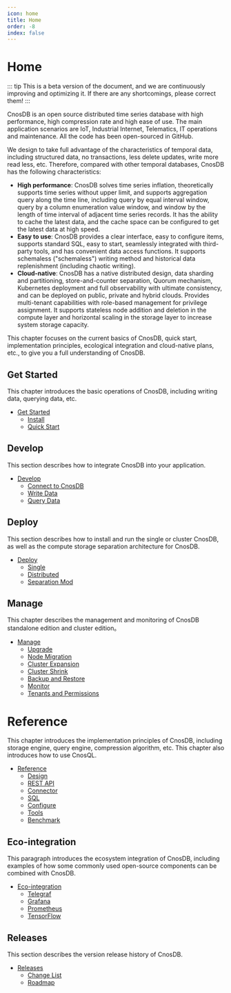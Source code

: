 ```yaml
---
icon: home
title: Home
order: -8
index: false
---
```


# Home

::: tip
This is a beta version of the document, and we are continuously improving and optimizing it. If there are any shortcomings, please correct them!
:::

CnosDB is an open source distributed time series database with high performance, high compression rate and high ease of use. The main application scenarios are IoT, Industrial Internet, Telematics, IT operations and maintenance. All the code has been open-sourced in GitHub.

We design to take full advantage of the characteristics of temporal data, including structured data, no transactions, less delete updates, write more read less, etc. Therefore, compared with other temporal databases, CnosDB has the following characteristics:


- **High performance**: CnosDB solves time series inflation, theoretically supports time series without upper limit, and supports aggregation query along the time line, including query by equal interval window, query by a column enumeration value window, and window by the length of time interval of adjacent time series records. It has the ability to cache the latest data, and the cache space can be configured to get the latest data at high speed.
- **Easy to use**: CnosDB provides a clear interface, easy to configure items, supports standard SQL, easy to start, seamlessly integrated with third-party tools, and has convenient data access functions. It supports schemaless ("schemaless") writing method and historical data replenishment (including chaotic writing).
- **Cloud-native**: CnosDB has a native distributed design, data sharding and partitioning, store-and-counter separation, Quorum mechanism, Kubernetes deployment and full observability with ultimate consistency, and can be deployed on public, private and hybrid clouds. Provides multi-tenant capabilities with role-based management for privilege assignment. It supports stateless node addition and deletion in the compute layer and horizontal scaling in the storage layer to increase system storage capacity.

This chapter focuses on the current basics of CnosDB, quick start, implementation principles, ecological integration and cloud-native plans, etc., to give you a full understanding of CnosDB.


## Get Started

This chapter introduces the basic operations of CnosDB, including writing data, querying data, etc.

- [Get Started](./start)
    - [Install](./start/install.md)
    - [Quick Start](./start/quick_start.md)

## Develop

This section describes how to integrate CnosDB into your application.

- [Develop](./develop)
    - [Connect to CnosDB](./develop/api.md)
    - [Write Data](./develop/write.md)
    - [Query Data](./develop/query.md)

## Deploy

This section describes how to install and run the single or cluster CnosDB, as well as the compute storage separation architecture for CnosDB.

- [Deploy](./deploy)
    - [Single](./deploy/single.md)
    - [Distributed](./deploy/distributed.md)
    - [Separation Mod](./deploy/separation_mod.md)

## Manage

This chapter describes the management and monitoring of CnosDB standalone edition and cluster edition。

- [Manage](./manage)
    - [Upgrade](./manage/upgrade.md)
    - [Node Migration](./manage/migration.md)
    - [Cluster Expansion](./manage/cluster_expansion.md)
    - [Cluster Shrink](./manage/cluster_shrink.md)
    - [Backup and Restore](./manage/backup.md)
    - [Monitor](./manage/monitor.md)
    - [Tenants and Permissions](./manage/tenant.md)

# Reference

This chapter introduces the implementation principles of CnosDB, including storage engine, query engine, compression algorithm, etc. This chapter also introduces how to use CnosQL.

- [Reference](./reference)
    - [Design](./reference/design.md)
    - [REST API](./reference/rest_api.md)
    - [Connector](reference/connector/README.md)
    - [SQL](./reference/sql.md)
    - [Configure](./reference/config.md)
    - [Tools](./reference/tools.md)
    - [Benchmark](./reference/performance.md)

## Eco-integration

This paragraph introduces the ecosystem integration of CnosDB, including examples of how some commonly used open-source components can be combined with CnosDB.

- [Eco-integration](./eco)
    - [Telegraf](./eco/telegraf.md)
    - [Grafana](./eco/grafana.md)
    - [Prometheus](./eco/prometheus.md)
    - [TensorFlow](./eco/tensorflow.md)

## Releases

This section describes the version release history of CnosDB.

- [Releases](./release)
    - [Change List](./release/changelist.md)
    - [Roadmap](./release/roadmap.md)